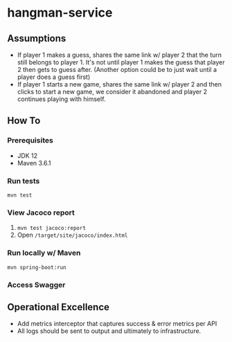 # hangman-service

## Assumptions
* If player 1 makes a guess, shares the same link w/ player 2 that the turn still belongs to player 1. It's not until 
player 1 makes the guess that player 2 then gets to guess after. (Another option could be to just wait until a player does a guess first)
* If player 1 starts a new game, shares the same link w/ player 2 and then clicks to start a new game, we consider it 
abandoned and player 2 continues playing with himself. 

## How To
### Prerequisites
* JDK 12
* Maven 3.6.1 

### Run tests
`mvn test`

### View Jacoco report
1. `mvn test jacoco:report`
1. Open `/target/site/jacoco/index.html`

### Run locally w/ Maven
`mvn spring-boot:run`

### Access Swagger




## Operational Excellence
- Add metrics interceptor that captures success & error metrics per API
- All logs should be sent to output and ultimately to infrastructure. 
